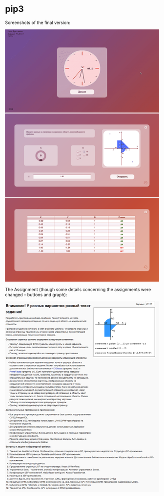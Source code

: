 # pip3

Screenshots of the final version:

  ![alt-текст](screenshots/clock.gif?raw=true)
  ![alt-текст](screenshots/1.png?raw=true)
  ![alt-текст](screenshots/2.png?raw=true)

The Assignment (though some details concerning the assignments were changed – buttons and graph):

   ![alt-текст](screenshots/task.png?raw=true "Текст задания")
